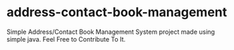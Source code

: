 # address-contact-book-management
Simple Address/Contact Book Management System project made using simple java.
Feel Free to Contribute To It.
